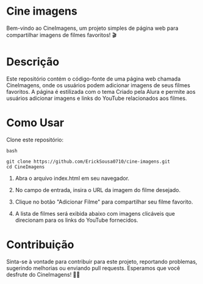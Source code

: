 ﻿# Cine imagens
Bem-vindo ao CineImagens, um projeto simples de página web para compartilhar imagens de filmes favoritos! 🎬

# Descrição
Este repositório contém o código-fonte de uma página web chamada CineImagens, onde os usuários podem adicionar imagens de seus filmes favoritos. A página é estilizada com o tema Criado pela Alura e permite aos usuários adicionar imagens e links do YouTube relacionados aos filmes.

# Como Usar
Clone este repositório:

```
bash

git clone https://github.com/ErickSousa0710/cine-imagens.git
cd CineImagens
```

1. Abra o arquivo index.html em seu navegador.

2. No campo de entrada, insira o URL da imagem do filme desejado.

3. Clique no botão "Adicionar Filme" para compartilhar seu filme favorito.

4. A lista de filmes será exibida abaixo com imagens clicáveis que direcionam para os links do YouTube fornecidos.

# Contribuição
Sinta-se à vontade para contribuir para este projeto, reportando problemas, sugerindo melhorias ou enviando pull requests.
Esperamos que você desfrute do CineImagens! 🍿✨
